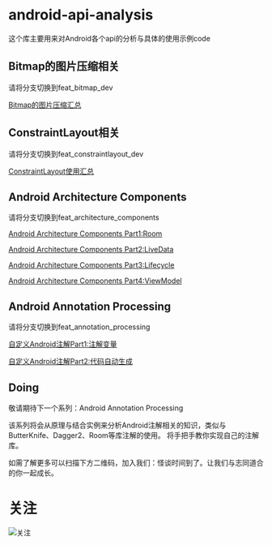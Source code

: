 # android-api-analysis
这个库主要用来对Android各个api的分析与具体的使用示例code

## Bitmap的图片压缩相关
请将分支切换到feat_bitmap_dev

[Bitmap的图片压缩汇总](https://idisfkj.github.io/2018/03/21/Bitmap%E7%9A%84%E5%9B%BE%E7%89%87%E5%8E%8B%E7%BC%A9%E6%B1%87%E6%80%BB/)

## ConstraintLayout相关
请将分支切换到feat_constraintlayout_dev

[ConstraintLayout使用汇总](https://idisfkj.github.io/2018/05/03/ConstraintLayout%E4%BD%BF%E7%94%A8%E6%B1%87%E6%80%BB/)

## Android Architecture Components
请将分支切换到feat_architecture_components

[Android Architecture Components Part1:Room](https://idisfkj.github.io/2018/06/07/Android-Architecture-Components-Part1-Room/)

[Android Architecture Components Part2:LiveData](https://idisfkj.github.io/2018/06/10/Android-Architecture-Components-Part2-LiveData/)

[Android Architecture Components Part3:Lifecycle](https://idisfkj.github.io/2018/06/14/Android-Architecture-Components-Part3-Lifecycle/)

[Android Architecture Components Part4:ViewModel](https://idisfkj.github.io/2018/06/22/Android-Architecture-Components-Part4-ViewModel/)

## Android Annotation Processing
请将分支切换到feat_annotation_processing

[自定义Android注解Part1:注解变量](https://idisfkj.github.io/2018/07/01/%E8%87%AA%E5%AE%9A%E4%B9%89Android%E6%B3%A8%E8%A7%A3Part1-%E6%B3%A8%E8%A7%A3%E5%8F%98%E9%87%8F/)

[自定义Android注解Part2:代码自动生成](https://idisfkj.github.io/2018/07/04/%E8%87%AA%E5%AE%9A%E4%B9%89Android%E6%B3%A8%E8%A7%A3Part2-%E4%BB%A3%E7%A0%81%E8%87%AA%E5%8A%A8%E7%94%9F%E6%88%90/)

## Doing
敬请期待下一个系列：Android Annotation Processing

该系列将会从原理与结合实例来分析Android注解相关的知识，类似与ButterKnife、Dagger2、Room等库注解的使用。
将手把手教你实现自己的注解库。

如需了解更多可以扫描下方二维码，加入我们：怪谈时间到了。让我们与志同道合的你一起成长。

# 关注
![关注](https://github.com/idisfkj/android-api-analysis/raw/master/image/wx.jpg)